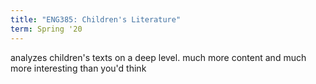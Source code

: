 ```yaml
---
title: "ENG385: Children's Literature"
term: Spring '20
---
```


analyzes children's texts on a deep level. much more content and much more interesting than you'd think